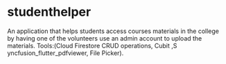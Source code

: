 # studenthelper

An application that helps students access courses materials in the college by having one of the volunteers use an
admin account to upload the materials.
Tools:(Cloud Firestore CRUD operations, Cubit ,S yncfusion_flutter_pdfviewer, File Picker).


